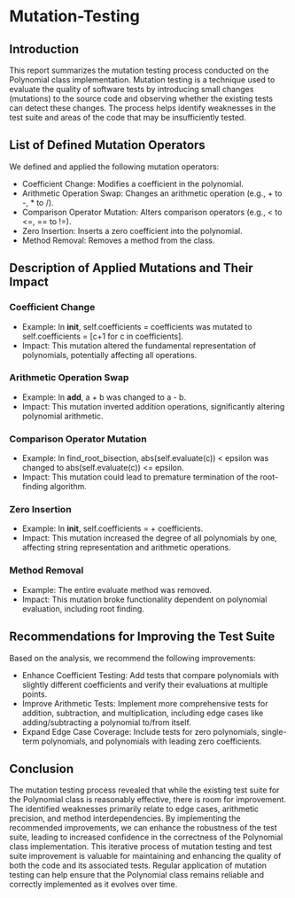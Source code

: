 # Mutation-Testing

## Introduction
This report summarizes the mutation testing process conducted on the Polynomial class implementation. Mutation testing is a technique used to evaluate the quality of software tests by introducing small changes (mutations) to the source code and observing whether the existing tests can detect these changes. The process helps identify weaknesses in the test suite and areas of the code that may be insufficiently tested.

## List of Defined Mutation Operators
We defined and applied the following mutation operators:
* Coefficient Change: Modifies a coefficient in the polynomial.
* Arithmetic Operation Swap: Changes an arithmetic operation (e.g., + to -, * to /).
* Comparison Operator Mutation: Alters comparison operators (e.g., < to <=, == to !=).
* Zero Insertion: Inserts a zero coefficient into the polynomial.
* Method Removal: Removes a method from the class.

## Description of Applied Mutations and Their Impact
### Coefficient Change
* Example: In __init__, self.coefficients = coefficients was mutated to self.coefficients = [c+1 for c in coefficients].
* Impact: This mutation altered the fundamental representation of polynomials, potentially affecting all operations.
### Arithmetic Operation Swap
* Example: In __add__, a + b was changed to a - b.
* Impact: This mutation inverted addition operations, significantly altering polynomial arithmetic.
### Comparison Operator Mutation
* Example: In find_root_bisection, abs(self.evaluate(c)) < epsilon was changed to abs(self.evaluate(c)) <= epsilon.
* Impact: This mutation could lead to premature termination of the root-finding algorithm.
### Zero Insertion
* Example: In __init__, self.coefficients = + coefficients.
* Impact: This mutation increased the degree of all polynomials by one, affecting string representation and arithmetic operations.
### Method Removal
* Example: The entire evaluate method was removed.
* Impact: This mutation broke functionality dependent on polynomial evaluation, including root finding.

## Recommendations for Improving the Test Suite
Based on the analysis, we recommend the following improvements:
* Enhance Coefficient Testing: Add tests that compare polynomials with slightly different coefficients and verify their evaluations at multiple points.
* Improve Arithmetic Tests: Implement more comprehensive tests for addition, subtraction, and multiplication, including edge cases like adding/subtracting a polynomial to/from itself.
* Expand Edge Case Coverage: Include tests for zero polynomials, single-term polynomials, and polynomials with leading zero coefficients.

## Conclusion
The mutation testing process revealed that while the existing test suite for the Polynomial class is reasonably effective, there is room for improvement. The identified weaknesses primarily relate to edge cases, arithmetic precision, and method interdependencies. By implementing the recommended improvements, we can enhance the robustness of the test suite, leading to increased confidence in the correctness of the Polynomial class implementation. This iterative process of mutation testing and test suite improvement is valuable for maintaining and enhancing the quality of both the code and its associated tests. Regular application of mutation testing can help ensure that the Polynomial class remains reliable and correctly implemented as it evolves over time.

